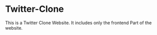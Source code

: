 # Twitter-Clone
This is a Twitter Clone Website. It includes only the frontend Part of the website.
